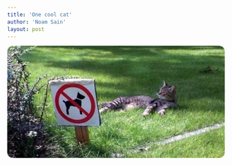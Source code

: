 ```yaml
---
title: 'One cool cat'
author: 'Noam Sain'
layout: post
---
```


![One cool cat](/assets/2018/2018-04-cat-on-lawn-forbidden-to-dogs.jpg "One cool cat")
